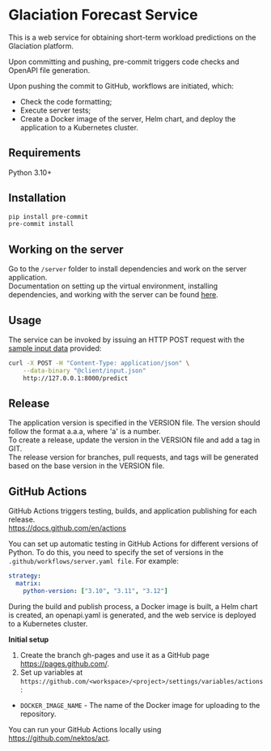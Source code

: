 # Glaciation Forecast Service

This is a web service for obtaining short-term workload predictions on the Glaciation platform.

Upon committing and pushing, pre-commit triggers code checks and OpenAPI file generation.

Upon pushing the commit to GitHub, workflows are initiated, which:
- Check the code formatting;
- Execute server tests;
- Create a Docker image of the server, Helm chart, and deploy the application to a Kubernetes cluster.

## Requirements
Python 3.10+

## Installation
```bash
pip install pre-commit
pre-commit install
```

## Working on the server
Go to the `/server` folder to install dependencies and work on the server application.  
Documentation on setting up the virtual environment, installing dependencies, and working with the server can be found [here](./server/README.md).

## Usage
The service can be invoked by issuing an HTTP POST request with the [sample input data](./client/input.json) provided:
```bash
curl -X POST -H "Content-Type: application/json" \
    --data-binary "@client/input.json"
    http://127.0.0.1:8000/predict
```

## Release
The application version is specified in the VERSION file. The version should follow the format a.a.a, where 'a' is a number.  
To create a release, update the version in the VERSION file and add a tag in GIT.  
The release version for branches, pull requests, and tags will be generated based on the base version in the VERSION file.

## GitHub Actions
GitHub Actions triggers testing, builds, and application publishing for each release.  
https://docs.github.com/en/actions  

You can set up automatic testing in GitHub Actions for different versions of Python. To do this, you need to specify the set of versions in the `.github/workflows/server.yaml file`. For example:
```yaml
strategy:
  matrix:
    python-version: ["3.10", "3.11", "3.12"]
```

During the build and publish process, a Docker image is built, a Helm chart is created, an openapi.yaml is generated, and the web service is deployed to a Kubernetes cluster.

**Initial setup**  
1. Create the branch gh-pages and use it as a GitHub page https://pages.github.com/.  
2. Set up variables at `https://github.com/<workspace>/<project>/settings/variables/actions`:
- `DOCKER_IMAGE_NAME` - The name of the Docker image for uploading to the repository.

You can run your GitHub Actions locally using https://github.com/nektos/act. 
